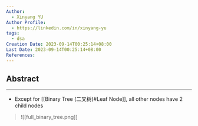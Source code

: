 ```yaml
---
Author:
  - Xinyang YU
Author Profile:
  - https://linkedin.com/in/xinyang-yu
tags:
  - dsa
Creation Date: 2023-09-14T00:25:14+08:00
Last Date: 2023-09-14T00:25:14+08:00
References:
---
```

## Abstract
---
- Except for [[Binary Tree (二叉树)#Leaf Node]], all other nodes have 2 child nodes
>![[full_binary_tree.png]]